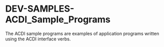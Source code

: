# DEV-SAMPLES-ACDI_Sample_Programs
The ACDI sample programs are examples of application programs written    using the ACDI interface verbs. 
